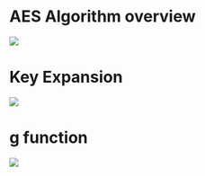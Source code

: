 # AES Algorithm overview
![](https://github.com/mohamedboubaker/AES/blob/main/Diagrams/AES_overview.png)

# Key Expansion
![](https://github.com/mohamedboubaker/AES/blob/main/Diagrams/key_expantion.png)

# g function
![](https://github.com/mohamedboubaker/AES/blob/main/Diagrams/g_function.png)


